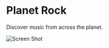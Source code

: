 Planet Rock
===

Discover music from across the planet.

![Screen Shot](http://i.imgur.com/eKAY1S9.png)
